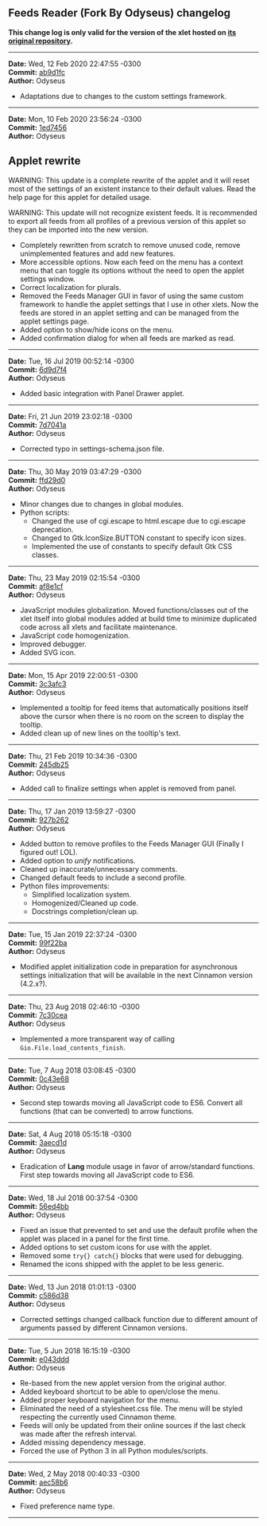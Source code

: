 ## Feeds Reader (Fork By Odyseus) changelog

**This change log is only valid for the version of the xlet hosted on [its original repository](https://gitlab.com/Odyseus/CinnamonTools).**

***

**Date:** Wed, 12 Feb 2020 22:47:55 -0300<br/>
**Commit:** [ab9d1fc](https://gitlab.com/Odyseus/CinnamonTools/commit/ab9d1fc)<br/>
**Author:** Odyseus<br/>

- Adaptations due to changes to the custom settings framework.

***

**Date:** Mon, 10 Feb 2020 23:56:24 -0300<br/>
**Commit:** [1ed7456](https://gitlab.com/Odyseus/CinnamonTools/commit/1ed7456)<br/>
**Author:** Odyseus<br/>

Applet rewrite
--------------

WARNING: This update is a complete rewrite of the applet and it will reset most of the settings of an existent instance to their default values. Read the help page for this applet for detailed usage.

WARNING: This update will not recognize existent feeds. It is recommended to export all feeds from all profiles of a previous version of this applet so they can be imported into the new version.

- Completely rewritten from scratch to remove unused code, remove unimplemented features and add new features.
- More accessible options. Now each feed on the menu has a context menu that can toggle its options without the need to open the applet settings window.
- Correct localization for plurals.
- Removed the Feeds Manager GUI in favor of using the same custom framework to handle the applet settings that I use in other xlets. Now the feeds are stored in an applet setting and can be managed from the applet settings page.
- Added option to show/hide icons on the menu.
- Added confirmation dialog for when all feeds are marked as read.

***

**Date:** Tue, 16 Jul 2019 00:52:14 -0300<br/>
**Commit:** [6d9d7f4](https://gitlab.com/Odyseus/CinnamonTools/commit/6d9d7f4)<br/>
**Author:** Odyseus<br/>

- Added basic integration with Panel Drawer applet.

***

**Date:** Fri, 21 Jun 2019 23:02:18 -0300<br/>
**Commit:** [7d7041a](https://gitlab.com/Odyseus/CinnamonTools/commit/7d7041a)<br/>
**Author:** Odyseus<br/>

- Corrected typo in settings-schema.json file.

***

**Date:** Thu, 30 May 2019 03:47:29 -0300<br/>
**Commit:** [ffd29d0](https://gitlab.com/Odyseus/CinnamonTools/commit/ffd29d0)<br/>
**Author:** Odyseus<br/>

- Minor changes due to changes in global modules.
- Python scripts:
    - Changed the use of cgi.escape to html.escape due to cgi.escape deprecation.
    - Changed to Gtk.IconSize.BUTTON constant to specify icon sizes.
    - Implemented the use of constants to specify default Gtk CSS classes.

***

**Date:** Thu, 23 May 2019 02:15:54 -0300<br/>
**Commit:** [af8e1cf](https://gitlab.com/Odyseus/CinnamonTools/commit/af8e1cf)<br/>
**Author:** Odyseus<br/>

- JavaScript modules globalization. Moved functions/classes out of the xlet itself into global modules added at build time to minimize duplicated code across all xlets and facilitate maintenance.
- JavaScript code homogenization.
- Improved debugger.
- Added SVG icon.

***

**Date:** Mon, 15 Apr 2019 22:00:51 -0300<br/>
**Commit:** [3c3afc3](https://gitlab.com/Odyseus/CinnamonTools/commit/3c3afc3)<br/>
**Author:** Odyseus<br/>

- Implemented a tooltip for feed items that automatically positions itself above the cursor when there is no room on the screen to display the tooltip.
- Added clean up of new lines on the tooltip's text.

***

**Date:** Thu, 21 Feb 2019 10:34:36 -0300<br/>
**Commit:** [245db25](https://gitlab.com/Odyseus/CinnamonTools/commit/245db25)<br/>
**Author:** Odyseus<br/>

- Added call to finalize settings when applet is removed from panel.

***

**Date:** Thu, 17 Jan 2019 13:59:27 -0300<br/>
**Commit:** [927b262](https://gitlab.com/Odyseus/CinnamonTools/commit/927b262)<br/>
**Author:** Odyseus<br/>

- Added button to remove profiles to the Feeds Manager GUI (Finally I figured out! LOL).
- Added option to *unify* notifications.
- Cleaned up inaccurate/unnecessary comments.
- Changed default feeds to include a second profile.
- Python files improvements:
    - Simplified localization system.
    - Homogenized/Cleaned up code.
    - Docstrings completion/clean up.

***

**Date:** Tue, 15 Jan 2019 22:37:24 -0300<br/>
**Commit:** [99f22ba](https://gitlab.com/Odyseus/CinnamonTools/commit/99f22ba)<br/>
**Author:** Odyseus<br/>

- Modified applet initialization code in preparation for asynchronous settings initialization that will be available in the next Cinnamon version (4.2.x?).

***

**Date:** Thu, 23 Aug 2018 02:46:10 -0300<br/>
**Commit:** [7c30cea](https://gitlab.com/Odyseus/CinnamonTools/commit/7c30cea)<br/>
**Author:** Odyseus<br/>

- Implemented a more transparent way of calling `Gio.File.load_contents_finish`.

***

**Date:** Tue, 7 Aug 2018 03:08:45 -0300<br/>
**Commit:** [0c43e68](https://gitlab.com/Odyseus/CinnamonTools/commit/0c43e68)<br/>
**Author:** Odyseus<br/>

- Second step towards moving all JavaScript code to ES6. Convert all functions (that can be converted) to arrow functions.

***

**Date:** Sat, 4 Aug 2018 05:15:18 -0300<br/>
**Commit:** [3aecd1d](https://gitlab.com/Odyseus/CinnamonTools/commit/3aecd1d)<br/>
**Author:** Odyseus<br/>

- Eradication of **Lang** module usage in favor of arrow/standard functions. First step towards moving all JavaScript code to ES6.

***

**Date:** Wed, 18 Jul 2018 00:37:54 -0300<br/>
**Commit:** [56ed4bb](https://gitlab.com/Odyseus/CinnamonTools/commit/56ed4bb)<br/>
**Author:** Odyseus<br/>

- Fixed an issue that prevented to set and use the default profile when the applet was placed in a panel for the first time.
- Added options to set custom icons for use with the applet.
- Removed some `try{} catch{}` blocks that were used for debugging.
- Renamed the icons shipped with the applet to be less generic.

***

**Date:** Wed, 13 Jun 2018 01:01:13 -0300<br/>
**Commit:** [c586d38](https://gitlab.com/Odyseus/CinnamonTools/commit/c586d38)<br/>
**Author:** Odyseus<br/>

- Corrected settings changed callback function due to different amount of arguments passed by different Cinnamon versions.

***

**Date:** Tue, 5 Jun 2018 16:15:19 -0300<br/>
**Commit:** [e043ddd](https://gitlab.com/Odyseus/CinnamonTools/commit/e043ddd)<br/>
**Author:** Odyseus<br/>

- Re-based from the new applet version from the original author.
- Added keyboard shortcut to be able to open/close the menu.
- Added proper keyboard navigation for the menu.
- Eliminated the need of a stylesheet.css file. The menu will be styled respecting the currently used Cinnamon theme.
- Feeds will only be updated from their online sources if the last check was made after the refresh interval.
- Added missing dependency message.
- Forced the use of Python 3 in all Python modules/scripts.

***

**Date:** Wed, 2 May 2018 00:40:33 -0300<br/>
**Commit:** [aec58b6](https://gitlab.com/Odyseus/CinnamonTools/commit/aec58b6)<br/>
**Author:** Odyseus<br/>

- Fixed preference name type.

***
